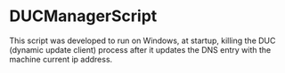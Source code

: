 # DUCManagerScript
This script was developed to run on Windows, at startup, killing the DUC (dynamic update client) process after it updates the DNS entry with the machine current ip address.
